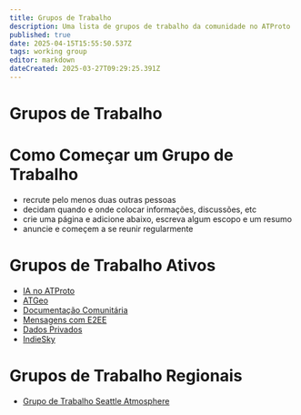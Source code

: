 ```yaml
---
title: Grupos de Trabalho
description: Uma lista de grupos de trabalho da comunidade no ATProto
published: true
date: 2025-04-15T15:55:50.537Z
tags: working group
editor: markdown
dateCreated: 2025-03-27T09:29:25.391Z
---
```


# Grupos de Trabalho

# Como Começar um Grupo de Trabalho

* recrute pelo menos duas outras pessoas
* decidam quando e onde colocar informações, discussões, etc
* crie uma página e adicione abaixo, escreva algum escopo e um resumo
* anuncie e começem a se reunir regularmente

# Grupos de Trabalho Ativos

* [IA no ATProto](/en/working-groups/aiproto)
* [ATGeo](/en/working-groups/atgeo)
* [Documentação Comunitária](/working-groups/community-documentation)
* [Mensagens com E2EE](https://wiki.atprotocol.community/en/working-groups/e2ee)
* [Dados Privados](/en/working-groups/private-data)
* [IndieSky](/en/working-groups/indiesky/)

# Grupos de Trabalho Regionais

* [Grupo de Trabalho Seattle Atmosphere](/en/working-groups/seattle)